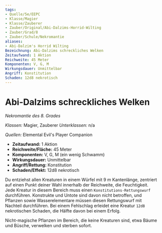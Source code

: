 ```yaml
---
tags: 
- Quelle/5e/EEPC
- Klasse/Magier
- Klasse/Zauberer
- Zauber/Original/Abi-Dalzims-Horrid-Wilting
- Zauber/Grad/8
- Zauber/Schule/Nekromantie
aliases: 
- Abi-Dalzim's Horrid Wilting
Bezeichnung: Abi-Dalzims schreckliches Welken
Zeitaufwand: 1 Aktion
Reichweite: 45 Meter
Komponenten: V, G, M
Wirkungsdauer: Unmittelbar
Angriff: Konstitution
Schaden: 12d8 nekrotisch
---
```

# Abi-Dalzims schreckliches Welken
_Nekromantie des 8. Grades_

_Klassen:_ Magier, Zauberer
_Unterklassen:_  n/a

_Quellen:_ Elemental Evil's Player Companion

- **Zeitaufwand:** 1 Aktion
- **Reichweite/Fläche:** 45 Meter
- **Komponenten:** V, G, M (ein wenig Schwamm)
- **Wirkungsdauer:** Unmittelbar
- **Angriff/Rettung:** Konstitution
- **Schaden/Effekt:**  12d8 nekrotisch

Du entziehst allen Kreaturen in einem Würfel mit 9 m Kantenlänge, zentriert auf einen Punkt deiner Wahl innerhalb der Reichweite, die Feuchtigkeit. Jede Kreatur in diesem Bereich muss einen `Konstitutions-Rettungswurf` durchführen. Konstrukte und Untote sind davon nicht betroffen, und Pflanzen sowie Wasserelementare müssen diesen Rettungswurf mit Nachteil durchführen. Bei einem Fehlschlag erleidet eine Kreatur `12d8` nekrotischen Schaden, die Hälfte davon bei einem Erfolg.

Nicht-magische Pflanzen im Bereich, die keine Kreaturen sind, etwa Bäume und Büsche, verwelken und sterben sofort.